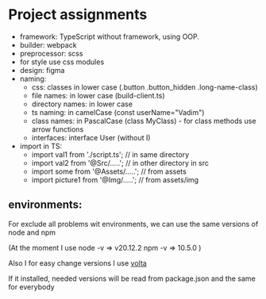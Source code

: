 # Project assignments

- framework: TypeScript without framework, using OOP.
- builder: webpack
- preprocessor: scss
- for style use css modules
- design: figma
- naming:
  - css: classes in lower case (.button .button_hidden .long-name-class)
  - file names: in lower case (build-client.ts)
  - directory names: in lower case
  - ts naming: in camelCase (const userName="Vadim")
  - class names: in PascalCase (class MyClass) - for class methods use arrow functions
  - interfaces: interface User (without I)
- import in TS:
  - import val1 from './script.ts'; // in same directory
  - import val2 from '@Src/.....'; // in other directory in src
  - import some from '@Assets/.....'; // from assets
  - import picture1 from '@Img/.....'; // from assets/img

## environments:

For exclude all problems wit environments, we can use the same versions of node and npm

(At the moment I use
node -v => v20.12.2
npm -v => 10.5.0
)

Also I for easy change versions I use [volta](https://docs.volta.sh/guide/getting-started)

If it installed, needed versions will be read from package.json and the same for everybody
